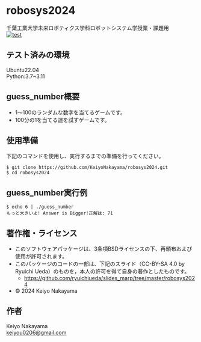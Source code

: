 # robosys2024
千葉工業大学未来ロボティクス学科ロボットシステム学授業・課題用  
[![test](https://github.com/KeiyoNakayama/robosys2024/actions/workflows/test.yml/badge.svg)](https://github.com/KeiyoNakayama/robosys2024/actions/workflows/test.yml)
## テスト済みの環境
Ubuntu22.04  
Python:3.7~3.11
## guess_number概要
- 1～100のランダムな数字を当てるゲームです。  
- 100分の1を当てる運を試すゲームです。
## 使用準備
下記のコマンドを使用し、実行するまでの準備を行ってください。
```shell
$ git clone https://github.com/KeiyoNakayama/robosys2024.git
$ cd robosys2024
```
## guess_number実行例
```shell
$ echo 6 | ./guess_number
もっと大きいよ! Answer is Bigger!正解は: 71
```

## 著作権・ライセンス
- このソフトウェアパッケージは、3条項BSDライセンスの下、再頒布および使用が許可されます。  
- このパッケージのコードの一部は、下記のスライド（CC-BY-SA 4.0 by Ryuichi Ueda）のものを，本人の許可を得て自身の著作としたものです。  
  - https://github.com/ryuichiueda/slides_marp/tree/master/robosys2024
- © 2024 Keiyo Nakayama
  
## 作者
Keiyo Nakayama  
keiyou0206@gmail.com
